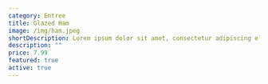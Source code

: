 ```yaml
---
category: Entree
title: Glazed Ham
image: /img/ham.jpeg
shortDescription: Lorem ipsum dolor sit amet, consectetur adipiscing elit.
description: ""
price: 7.99
featured: true
active: true
---
```

